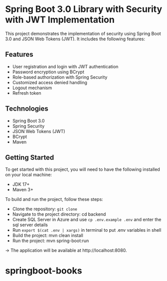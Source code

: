 # Spring Boot 3.0 Library with Security with JWT Implementation
This project demonstrates the implementation of security using Spring Boot 3.0 and JSON Web Tokens (JWT). It includes the following features:

## Features
* User registration and login with JWT authentication
* Password encryption using BCrypt
* Role-based authorization with Spring Security
* Customized access denied handling
* Logout mechanism
* Refresh token

## Technologies
* Spring Boot 3.0
* Spring Security
* JSON Web Tokens (JWT)
* BCrypt
* Maven
 
## Getting Started
To get started with this project, you will need to have the following installed on your local machine:

* JDK 17+
* Maven 3+


To build and run the project, follow these steps:

* Clone the repository: `git clone`
* Navigate to the project directory: cd backend
* Create SQL Server in Azure and use `cp .env.example .env` and enter the sql server details
* Run `export $(cat .env | xargs)` in terminal to put .env variables in shell
* Build the project: mvn clean install
* Run the project: mvn spring-boot:run 

-> The application will be available at http://localhost:8080.
# springboot-books
